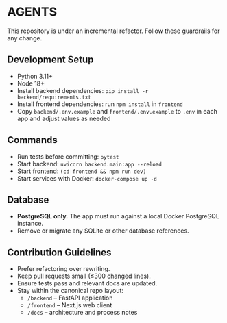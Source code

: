 # AGENTS

This repository is under an incremental refactor. Follow these guardrails for any change.

## Development Setup
- Python 3.11+
- Node 18+
- Install backend dependencies: `pip install -r backend/requirements.txt`
- Install frontend dependencies: run `npm install` in `frontend`
- Copy `backend/.env.example` and `frontend/.env.example` to `.env` in each app and adjust values as needed

## Commands
- Run tests before committing: `pytest`
- Start backend: `uvicorn backend.main:app --reload`
- Start frontend: `(cd frontend && npm run dev)`
- Start services with Docker: `docker-compose up -d`

## Database
- **PostgreSQL only.** The app must run against a local Docker PostgreSQL instance.
- Remove or migrate any SQLite or other database references.

## Contribution Guidelines
- Prefer refactoring over rewriting.
- Keep pull requests small (≤300 changed lines).
- Ensure tests pass and relevant docs are updated.
- Stay within the canonical repo layout:
  - `/backend` – FastAPI application
  - `/frontend` – Next.js web client
  - `/docs` – architecture and process notes
